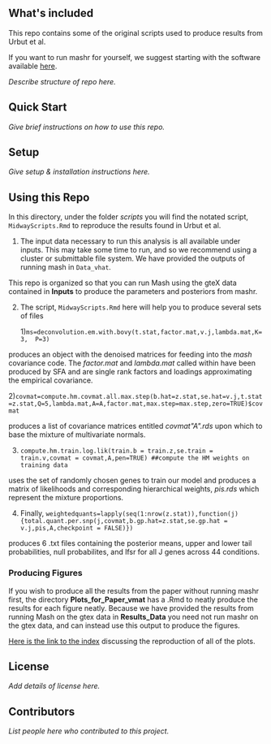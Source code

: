 ## What's included

This repo contains some of the original scripts used to produce results
from Urbut et al. 

If you want to run mashr for yourself, we suggest starting with
the software available [here](https://github.com/stephenslab/mashr).

*Describe structure of repo here.*

## Quick Start

*Give brief instructions on how to use this repo.*

## Setup

*Give setup & installation instructions here.*

## Using this Repo

In this directory, under the folder *scripts* you will find the
notated script, `MidwayScripts.Rmd` to reproduce the results found in
Urbut et al.

1) The input data necessary to run this analysis is
all available under inputs. This may take some time to run, and so we
recommend using a cluster or submittable file system. We have provided
the outputs of running mash in `Data_vhat`.

This repo is organized so that you can run Mash using the gteX data
contained in **Inputs** to produce the parameters and posteriors from
mashr.

2) The script, `MidwayScripts.Rmd` here will help you to produce several sets of files
	
	1)`ms=deconvolution.em.with.bovy(t.stat,factor.mat,v.j,lambda.mat,K=3,	P=3)`

produces an object with the denoised matrices for feeding into the
*mash* covariance code. The *factor.mat* and *lambda.mat* called
within have been produced by SFA and are single rank factors and
loadings approximating the empirical covariance.

2)`covmat=compute.hm.covmat.all.max.step(b.hat=z.stat,se.hat=v.j,t.stat=z.stat,Q=5,lambda.mat,A=A,factor.mat,max.step=max.step,zero=TRUE)$covmat` 

produces a list of covariance matrices entitled *covmat"A".rds* upon
which to base the mixture of multivariate normals.

3) `compute.hm.train.log.lik(train.b = train.z,se.train = train.v,covmat = covmat,A,pen=TRUE) ##compute the HM weights on training data`

uses the set of randomly chosen genes to train our model and produces
a matrix of likelihoods and corresponding hierarchical weights,
*pis.rds* which represent the mixture proportions.

4) Finally, `weightedquants=lapply(seq(1:nrow(z.stat)),function(j){total.quant.per.snp(j,covmat,b.gp.hat=z.stat,se.gp.hat = v.j,pis,A,checkpoint = FALSE)})`

produces 6 .txt files containing the posterior means, upper and lower
tail probabilities, null probabilites, and lfsr for all J genes across
44 conditions.

### Producing Figures

If you wish to produce all the results from the paper without running
mashr first, the directory **Plots_for_Paper_vmat** has a .Rmd to
neatly produce the results for each figure neatly. Because we have
provided the results from running Mash on the gtex data in
**Results_Data** you need not run mashr on the gtex data, and can
instead use this output to produce the figures.

[Here is the link to the index](https://stephenslab.github.io/gtexresults_mash/Plots_for_Paper_vmat/IndexofPlots.html)
discussing the reproduction of all of the plots.

## License

*Add details of license here.*

## Contributors

*List people here who contributed to this project.*
